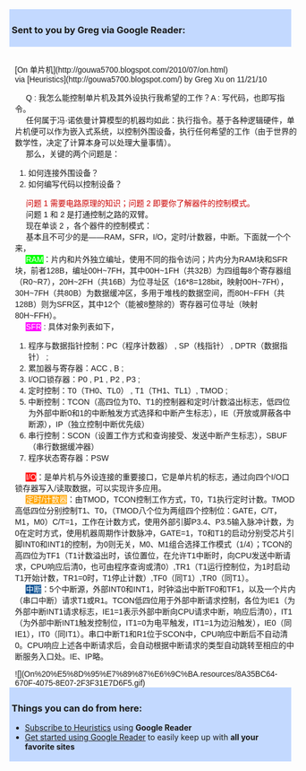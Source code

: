 <div style="padding: 4px; background-color: #c3d9ff;">

### Sent to you by Greg via Google Reader:

</div>

<div style="font-family:sans-serif;overflow:auto;width:100%;margin: 0px 10px">

## 

<div>[On 单片机](http://gouwa5700.blogspot.com/2010/07/on.html)</div>

<div style="margin-bottom: 0.5em">via [Heuristics](http://gouwa5700.blogspot.com/) by Greg Xu on 11/21/10</div>

     Q : 我怎么能控制单片机及其外设执行我希望的工作？A : 写代码，也即写指令。  
     任何属于冯·诺依曼计算模型的机器均如此：执行指令。基于各种逻辑硬件，单片机便可以作为嵌入式系统，以控制外围设备，执行任何希望的工作（由于世界的数学性，决定了计算本身可以处理大量事情）。  
     那么，关键的两个问题是：  

1.  如何连接外围设备？
2.  如何编写代码以控制设备？

     <span style="color:lime"><span style="color:#cc0000">问题 1 需要电路原理的知识；问题 2 即要你了解器件的控制模式。</span></span>  
     问题 1 和 2 是打通控制之路的双臂。  
     现在单谈 2 ，各个器件的控制模式：  
     基本且不可少的是——RAM，SFR，I/O，定时/计数器，中断。下面就一个个来，  
     <span style="background-color:lime;color:white">RAM</span>：片内和片外独立编址，使用不同的指令访问；片内分为RAM块和SFR块，前者128B，编址00H~7FH，其中00H~1FH（共32B）为四组每8个寄存器组（R0~R7），20H~2FH（共16B）为位寻址区（16*8=128bit，映射00H~7FH），30H~7FH（共80B）为数据缓冲区，多用于堆栈的数据空间，而80H~FFH（共128B）则为SFR区，其中12个（能被8整除的）寄存器可位寻址（映射80H~FFH）。  
     <span style="background-color:magenta;color:white">SFR</span> : 具体对象列表如下，  

1.  程序与数据指针控制：PC（程序计数器） , SP（栈指针） , DPTR（数据指针） ;
2.  累加器与寄存器：ACC , B ;
3.  I/O口锁存器：P0 , P1 , P2 , P3 ;
4.  定时控制：T0（TH0、TL0） , T1（TH1、TL1）, TMOD ;
5.  中断控制：TCON（高四位为T0、T1的控制器和定时/计数溢出标志，低四位为外部中断0和1的中断触发方式选择和中断产生标志），IE（开放或屏蔽各中断源），IP（独立控制中断优先级）
6.  串行控制：SCON（设置工作方式和查询接受、发送中断产生标志），SBUF（串行数据缓冲器）
7.  程序状态寄存器：PSW

     <span style="background-color:red;color:white">I/O</span>：是单片机与外设连接的重要接口，它是单片机的标志，通过向四个I/O口锁存器写入/读取数据，可以实现许多应用。  
     <span style="background-color:orange;color:white">定时/计数器</span>：由TMOD，TCON控制工作方式，T0，T1执行定时计数。TMOD高低四位分别控制T1、T0，（TMOD八个位为两组四个控制位：GATE，C/T，M1，M0）C/T=1，工作在计数方式，使用外部引脚P3.4、P3.5输入脉冲计数，为0在定时方式，使用机器周期作计数脉冲，GATE=1，T0和T1的启动分别受芯片引脚INT0和INT1的控制，为0则无关，M0、M1组合选择工作模式（1/4）；TCON的高四位为TF1（T1计数溢出时，该位置位，在允许T1中断时，向CPU发送中断请求，CPU响应后清0，也可由程序查询或清0）,TR1（T1运行控制位，为1时启动T1开始计数，TR1=0时，T1停止计数）,TF0（同T1）,TR0（同T1）。  
     <span style="background-color:#0b5394;color:white">中断</span>：5个中断源，外部INT0和INT1，时钟溢出中断TF0和TF1，以及一个片内（串口中断）请求T1或R1。TCON低四位用于外部中断请求控制，各位为IE1（为外部中断INT1请求标志，IE1=1表示外部中断向CPU请求中断，响应后清0），IT1（为外部中断INT1触发控制位，IT1=0为电平触发，IT1=1为边沿触发），IE0（同IE1），IT0（同IT1）。串口中断T1和R1位于SCON中，CPU响应中断后不自动清0。CPU响应上述各中断请求后，会自动根据中断请求的类型自动跳转至相应的中断服务入口处。IE、IP略。

<div>![](On%20%E5%8D%95%E7%89%87%E6%9C%BA.resources/8A35BC64-670F-4075-8E07-2F3F31E7D6F5.gif)</div>

</div>

<div style="padding: 4px; background-color: #c3d9ff;">

### Things you can do from here:

*   [Subscribe to Heuristics](http://www.google.com/reader/view/feed%2Fhttp%3A%2F%2Fgouwa5700.blogspot.com%2Ffeeds%2Fposts%2Fdefault?source=email) using **Google Reader**
*   [Get started using Google Reader](http://www.google.com/reader/?source=email) to easily keep up with **all your favorite sites**

</div>
